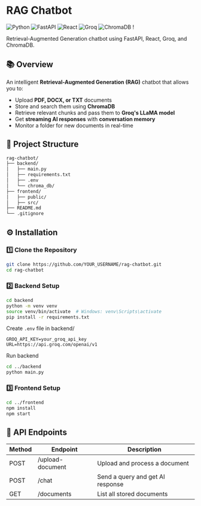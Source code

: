 # RAG Chatbot

![Python](https://img.shields.io/badge/Python-3.10+-blue.svg) ![FastAPI](https://img.shields.io/badge/FastAPI-0.110+-green.svg) ![React](https://img.shields.io/badge/React-18.0+-61DAFB.svg) ![Groq](https://img.shields.io/badge/Groq-LLM-orange.svg) ![ChromaDB](https://img.shields.io/badge/Vector%20DB-ChromaDB-purple.svg) !

Retrieval-Augmented Generation chatbot using FastAPI, React, Groq, and ChromaDB.


## 📚 Overview

An intelligent **Retrieval-Augmented Generation (RAG)** chatbot that allows you to:
- Upload **PDF, DOCX, or TXT** documents
- Store and search them using **ChromaDB**
- Retrieve relevant chunks and pass them to **Groq's LLaMA model**
- Get **streaming AI responses** with **conversation memory**
- Monitor a folder for new documents in real-time



## 📂 Project Structure

```bash
rag-chatbot/
├── backend/
│   ├── main.py
│   ├── requirements.txt
│   ├── .env
│   └── chroma_db/
├── frontend/
│   ├── public/
│   ├── src/
├── README.md
└── .gitignore

```

## ⚙️ Installation

### 1️⃣ Clone the Repository

```bash
git clone https://github.com/YOUR_USERNAME/rag-chatbot.git
cd rag-chatbot
```


### 2️⃣ Backend Setup

```bash
cd backend
python -m venv venv
source venv/bin/activate  # Windows: venv\Scripts\activate
pip install -r requirements.txt
```


Create `.env` file in backend/

```env
GROQ_API_KEY=your_groq_api_key
URL=https://api.groq.com/openai/v1
```


Run backend

```bash
cd ../backend
python main.py
```


### 3️⃣ Frontend Setup

```bash
cd ../frontend
npm install
npm start
```



## 📜 API Endpoints

Method | Endpoint | Description
--- | --- | ---
POST | /upload-document | Upload and process a document
POST | /chat | Send a query and get AI response
GET | /documents | List all stored documents

